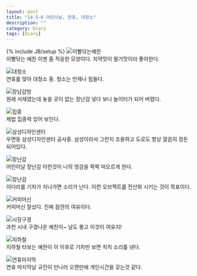 ```yaml
---
layout: post
title: "14-5-6 어린이날, 연휴, 대청소"
description: ""
category: Diary
tags: [Diary]
---
```

{% include JB/setup %}
![이빨닦는예찬](https://lh3.googleusercontent.com/-affdtDd-oX0/U2jShghsFOI/AAAAAAAABOM/e9Jf22Hhy40/s640/IMG_1839.jpg)  
이빨닦는 예찬 이젠 좀 적응한 모양이다. 치약맛이 딸기맛이라 좋아한다.  
  
![대청소](https://lh3.googleusercontent.com/-KANagtbNZcc/U2jSh5OTmEI/AAAAAAAABOQ/RhxR84d3Yuo/s576/IMG_1845.JPG)  
연휴를 맞아 대청소 중. 청소는 언제나 힘들다.  
  
![장남감방](https://lh4.googleusercontent.com/-Z-wFxkL6LQo/U2jSi55UVyI/AAAAAAAABOc/OOocwvDkUws/s640/IMG_1853.jpg)  
원래 서재였는데 놓을 곳이 없는 장난감 넣다 보니 놀이터가 되어 버렸다.
  
![집중](https://lh3.googleusercontent.com/-B-aAZOjKSZ0/U2jSjuw4oaI/AAAAAAAABOg/pPL-6at3d_A/s640/IMG_1859.JPG)  
제법 집중력 있어 보인다.  
  
![삼성디자인센터](https://lh5.googleusercontent.com/-IfkIcZXMMAI/U2jSknUaktI/AAAAAAAABOo/6BmzODUYTNM/s640/IMG_1865.jpg)  
우면동 삼성디자인센터 공사중. 삼성이라서 그런지 조용하고 도로도 항상 깔끔히 정돈 되어있다.  
  
![장난감](https://lh5.googleusercontent.com/-ELaml0XpQIw/U2jSl1Ops1I/AAAAAAAABPE/nwawI49uxGU/s576/IMG_1885.JPG)  
어린이날 장난감 이런것이 나의 영감을 팍팍 떠오르게 한다.  
  
![장난감](https://lh5.googleusercontent.com/-XpNXIAh3_6A/U2jSmgQuz3I/AAAAAAAABO8/AdxdCeSETUU/s640/IMG_1884.jpg)  
이다리를 기차가 지나가면 소리가 난다. 이런 오브젝트를 전산화 시키는 것이 목표이다.
  
![커피머신](https://lh5.googleusercontent.com/-zjiW4k70Y40/U2jSnXGvjwI/AAAAAAAABPI/Rlrk_R5hGlU/s576/IMG_1896.JPG)  
커피머신 잘샀다. 진짜 잠깐의 여유이다.

![시장구경](https://lh4.googleusercontent.com/-KaWqnDcXUVo/U2jSoFuHvkI/AAAAAAAABPY/5EM9zl-uynA/s640/IMG_1897.jpg)  
과천 시내 구경나온 예찬이~ 날도 좋고 이것이 여유지!  
  
![지하철](https://lh3.googleusercontent.com/-HG__U20kp74/U2jSofR11LI/AAAAAAAABPU/59zWVndOa7w/s640/IMG_1910.jpg)  
지하철 타보는 예찬이 이 이후로 기차만 보면 칙칙 소리를 낸다.  
  
![연휴마지막](https://lh5.googleusercontent.com/-G2mpBJmJMsg/U2jSpLyULNI/AAAAAAAABPg/fpP1Qkj5BQE/s576/IMG_1913.JPG)  
연휴 마지막날 규진이 만나러 오랜만에 개인시간을 갖는것 같다.  
